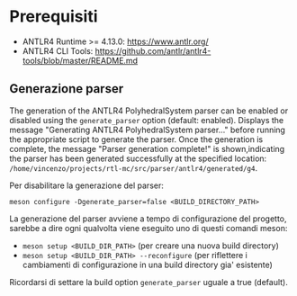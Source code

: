# Prerequisiti
- ANTLR4 Runtime >= 4.13.0: https://www.antlr.org/
- ANTLR4 CLI Tools: https://github.com/antlr/antlr4-tools/blob/master/README.md

## Generazione parser
The generation of the ANTLR4 PolyhedralSystem parser can be enabled or disabled using the `generate_parser` option (default: enabled).
Displays the message "Generating ANTLR4 PolyhedralSystem parser..." before running the appropriate script to generate the parser.
Once the generation is complete, the message "Parser generation complete!" is shown,indicating the parser has been generated successfully at the specified location:
`/home/vincenzo/projects/rtl-mc/src/parser/antlr4/generated/g4`.

Per disabilitare la generazione del parser:
```shell
meson configure -Dgenerate_parser=false <BUILD_DIRECTORY_PATH> 
```

La generazione del parser avviene a tempo di configurazione del progetto, sarebbe a dire ogni qualvolta viene eseguito
uno di questi comandi meson:
- `meson setup <BUILD_DIR_PATH>` (per creare una nuova build directory)
- `meson setup <BUILD_DIR_PATH> --reconfigure` (per riflettere i cambiamenti di configurazione in una build directory gia' esistente)

Ricordarsi di settare la build option `generate_parser` uguale a true (default).